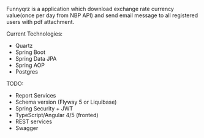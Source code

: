Funnyqrz is a application which download exchange rate currency value(once per day from NBP API) and send email message to all registered users with pdf attachment.  

Current Technologies:
- Quartz
- Spring Boot
- Spring Data JPA
- Spring AOP
- Postgres


TODO:
- Report Services
- Schema version (Flyway 5 or Liquibase)
- Spring Security + JWT
- TypeScript/Angular 4/5 (fronted)
- REST services
- Swagger
